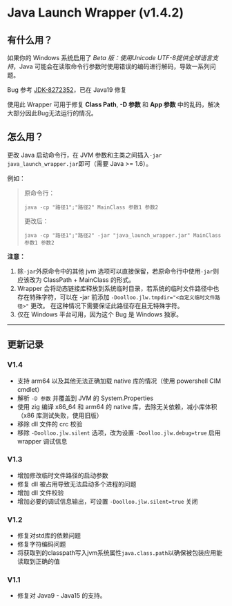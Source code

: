 # Java Launch Wrapper (v1.4.2)

## 有什么用？

如果你的 Windows 系统启用了 *Beta 版：使用Unicode UTF-8提供全球语言支持*，Java 可能会在读取命令行参数时使用错误的编码进行解码，导致一系列问题。

Bug 参考 [JDK-8272352](https://bugs.openjdk.org/browse/JDK-8272352)，已在 Java19 修复

使用此 Wrapper 可用于修复 **Class Path**, **-D 参数** 和 **App 参数** 中的乱码，解决大部分因此Bug无法运行的情况。

## 怎么用？

更改 Java 启动命令行，在 JVM 参数和主类之间插入`-jar java_launch_wrapper.jar`即可（需要 Java >= 1.6）。

例如：

> 原命令行：
> 
>     java -cp "路径1";"路径2" MainClass 参数1 参数2
> 
> 更改后：
> 
>     java -cp "路径1";"路径2" -jar "java_launch_wrapper.jar" MainClass 参数1 参数2

**注意：** 

1. 除`-jar`外原命令中的其他 jvm 选项可以直接保留，若原命令行中使用`-jar`则应该改为 ClassPath + MainClass 的形式。
2. Wrapper 会将动态链接库释放到系统临时目录，若系统的临时文件路径中也存在特殊字符，可以在 -jar 前添加 `-Doolloo.jlw.tmpdir="<自定义临时文件路径>"` 更改。
   在这种情况下需要保证此路径存在且无特殊字符。
3. 仅在 Windows 平台可用，因为这个 Bug 是 Windows 独家。

---

## 更新记录

### V1.4

- 支持 arm64 以及其他无法正确加载 native 库的情况（使用 powershell CIM cmdlet）
- 解析 `-D 参数` 并覆盖到 JVM 的 System.Properties
- 使用 zig 编译 x86_64 和 arm64 的 native 库，去除无关依赖，减小库体积（x86 库测试失败，使用旧版）
- 移除 dll 文件的 crc 校验
- 移除 `-Doolloo.jlw.silent` 选项，改为设置 `-Doolloo.jlw.debug=true` 启用 wrapper 调试信息

### V1.3

- 增加修改临时文件路径的启动参数
- 修复 dll 被占用导致无法启动多个进程的问题
- 增加 dll 文件校验
- 增加必要的调试信息输出，可设置 `-Doolloo.jlw.silent=true` 关闭

### V1.2

- 修复对std库的依赖问题
- 修复字符编码问题
- 将获取到的classpath写入jvm系统属性`java.class.path`以确保被包装应用能读取到正确的值

### V1.1

- 修复对 Java9 - Java15 的支持。
